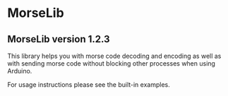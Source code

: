 # MorseLib
## MorseLib version 1.2.3

This library helps you with morse code decoding and encoding
as well as with sending morse code without blocking other processes when using Arduino.

For usage instructions please see the built-in examples.
